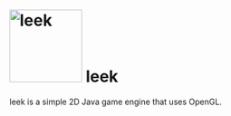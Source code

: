# <img src="https://cloud.githubusercontent.com/assets/6683648/15094051/f1122042-1466-11e6-9efd-1c9ec0150b96.png" alt="leek" height="128px">  leek

leek is a simple 2D Java game engine that uses OpenGL.
